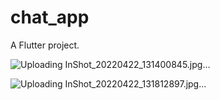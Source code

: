 # chat_app

A Flutter project.

![Uploading InShot_20220422_131400845.jpg…]()

![Uploading InShot_20220422_131812897.jpg…]()
